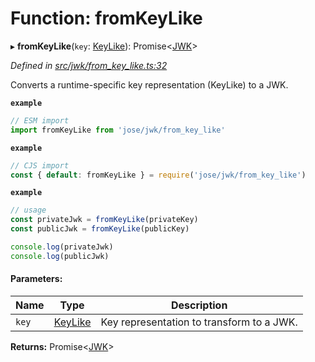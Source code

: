 # Function: fromKeyLike

▸ **fromKeyLike**(`key`: [KeyLike](../types/_types_d_.keylike.md)): Promise\<[JWK](../interfaces/_types_d_.jwk.md)>

*Defined in [src/jwk/from_key_like.ts:32](https://github.com/panva/jose/blob/v3.4.0/src/jwk/from_key_like.ts#L32)*

Converts a runtime-specific key representation (KeyLike) to a JWK.

**`example`** 
```js
// ESM import
import fromKeyLike from 'jose/jwk/from_key_like'
```

**`example`** 
```js
// CJS import
const { default: fromKeyLike } = require('jose/jwk/from_key_like')
```

**`example`** 
```js
// usage
const privateJwk = fromKeyLike(privateKey)
const publicJwk = fromKeyLike(publicKey)

console.log(privateJwk)
console.log(publicJwk)
```

#### Parameters:

Name | Type | Description |
------ | ------ | ------ |
`key` | [KeyLike](../types/_types_d_.keylike.md) | Key representation to transform to a JWK.  |

**Returns:** Promise\<[JWK](../interfaces/_types_d_.jwk.md)>
